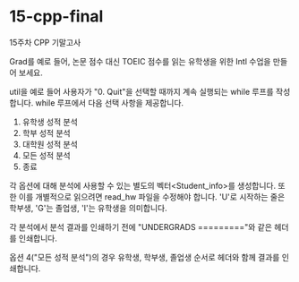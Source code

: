 # 15-cpp-final

15주차 CPP 기말고사

Grad를 예로 들어, 논문 점수 대신 TOEIC 점수를 읽는 유학생을 위한 Intl 수업을 만들어 보세요.

util을 예로 들어 사용자가 "0. Quit"을 선택할 때까지 계속 실행되는 while 루프를 작성합니다. while 루프에서 다음 선택 사항을 제공합니다.

1. 유학생 성적 분석
2. 학부 성적 분석
3. 대학원 성적 분석
4. 모든 성적 분석
0. 종료

각 옵션에 대해 분석에 사용할 수 있는 별도의 벡터<Student_info>를 생성합니다. 또한 이를 개별적으로 읽으려면 read_hw 파일을 수정해야 합니다. 'U'로 시작하는 줄은 학부생, 'G'는 졸업생, 'I'는 유학생을 의미합니다.

각 분석에서 분석 결과를 인쇄하기 전에 "UNDERGRADS ========="와 같은 헤더를 인쇄합니다.

옵션 4("모든 성적 분석")의 경우 유학생, 학부생, 졸업생 순서로 헤더와 함께 결과를 인쇄합니다.